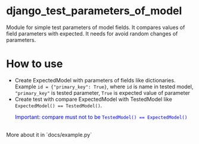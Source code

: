 # django_test_parameters_of_model

Module for simple test parameters of model fields. It compares values of field parameters with expected. 
It needs for avoid random changes of parameters.

# How to use

- Create ExpectedModel with parameters of fields like dictionaries. Example `id = {"primary_key": True}`, where `id`
is name in tested model, `"primary_key"` is tested parameter, `True` is expected value of parameter
- Create test with compare ExpectedModel with TestedModel like `ExpectedModel() == TestedModel()`. <p style="color: blue">Important: compare must not to be `TestedModel() == ExpectedModel()`</p>  
<br/>
More about it in `docs/example.py`